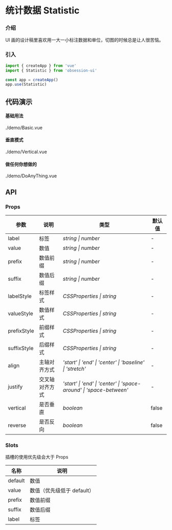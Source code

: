 # 统计数据 Statistic

### 介绍
UI 画的设计稿里喜欢用一大一小标注数据和单位，切图的时候总是让人很苦恼。

### 引入

```js
import { createApp } from 'vue'
import { Statistic } from 'obsession-ui'

const app = createApp()
app.use(Statistic)
```

## 代码演示

#### 基础用法

<demo-code transform>./demo/Basic.vue</demo-code>

#### 垂直模式

<demo-code transform>./demo/Vertical.vue</demo-code>

#### 做任何你想做的

<demo-code transform>./demo/DoAnyThing.vue</demo-code>

## API

### Props

| 参数      | 说明           | 类型                                                                | 默认值 |
| --------- | -------------- | ------------------------------------------------------------------- | ------ |
| label      | 标签       | _string \| number_          | -     |
| value      | 数值       | _string \| number_          | -     |
| prefix      | 数值前缀       | _string \| number_          | -     |
| suffix      | 数值后缀       | _string \| number_          | -     |
| labelStyle | 标签样式 | _CSSProperties \| string_ | - |
| valueStyle | 数值样式 | _CSSProperties \| string_ | - |
| prefixStyle | 前缀样式 | _CSSProperties \| string_ | - |
| suffixStyle | 后缀样式 | _CSSProperties \| string_ | - |
| align     | 主轴对齐方式   | _'start' \| 'end' \| 'center' \| 'baseline' \| 'stretch'_           | -      |
| justify   | 交叉轴对齐方式 | _'start' \| 'end' \| 'center' \| 'space-around' \| 'space-between'_ | -      |
| vertical  | 是否垂直       | _boolean_                                                           | false  |
| reverse      | 是否反向       | _boolean_                                                           | false   |

### Slots

插槽的使用优先级会大于 Props

| 名称    | 说明     |
| ------- | -------- |
| default | 数值 |
| value | 数值（优先级低于 default） |
| prefix | 数值前缀 |
| suffix | 数值后缀 |
| label | 标签 |